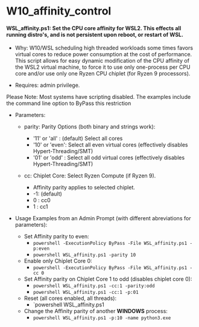 # W10_affinity_control
#### WSL_affinity.ps1: Set the CPU core affinity for WSL2.  This effects all running distro's, and is not persistent upon reboot, or restart of WSL.
* Why: W10/WSL scheduling high threaded workloads some times favors virtual cores to reduce power consumption at the cost of performance. This script allows for easy dynamic modification of the CPU affinity of the WSL2 virtual machine, to force it to use only one-process per CPU core and/or use only one Ryzen CPU chiplet (for Ryzen 9 processors). 

* Requires: admin privilege.  

Please Note: Most systems have scripting disabled. The examples include the command line option to ByPass this restriction

* Parameters:
    * parity: Parity Options (both binary and strings work):  
        * '11' or 'all' : (default) Select all cores  
        * '10' or 'even': Select all even virtual cores (effectively disables Hypert-Threading/SMT)  
        * '01' or 'odd' : Select all odd virtual cores (effectively disables Hypert-Threading/SMT)  
    
    * cc: Chiplet Core: Select Ryzen Compute (if Ryzen 9).   
        * Affinity parity applies to selected chiplet.  
        * -1: (default)   
        * 0 : cc0  
        * 1 : cc1  
  

* Usage Examples from an Admin Prompt (with different abreviations for parameters):
    * Set Affinity parity to even:
        * `powershell -ExecutionPolicy ByPass -File WSL_affinity.ps1 -p:even`
        * `powershell WSL_affinity.ps1 -parity 10`
    * Enable only Chiplet Core 0:
        * `powershell -ExecutionPolicy ByPass -File WSL_affinity.ps1 -cc 0`
    * Set Affinity parity on Chiplet Core 1 to odd (disables chiplet core 0):
        * `powershell WSL_affinity.ps1 -cc:1 -parity:odd`
        * `powershell WSL_affinity.ps1 -cc:1 -p:01`
    * Reset (all cores enabled, all threads):
        * `powershell WSL_affinity.ps1
    * Change the Affinity parity of another **WINDOWS** process:
        * `powershell WSL_affinity.ps1 -p:10 -name python3.exe`
